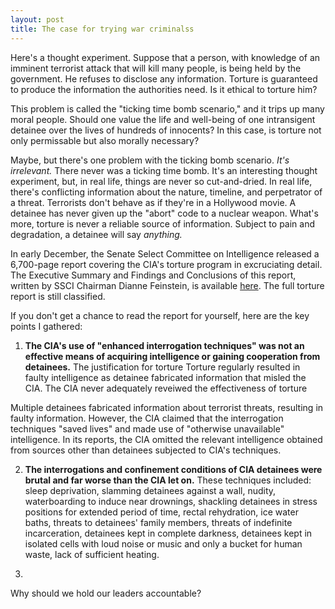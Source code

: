 ```yaml
---
layout: post
title: The case for trying war criminalss
---
```


Here's a thought experiment. Suppose that a person, with knowledge of an imminent terrorist attack that will kill many people, is being held by the government. He refuses to disclose any information. Torture is guaranteed to produce the information the authorities need. Is it ethical to torture him?

This problem is called the "ticking time bomb scenario," and it trips up many moral people. Should one value the life and well-being of one intransigent detainee over the lives of hundreds of innocents? In this case, is torture not only permissable but also morally necessary?

Maybe, but there's one problem with the ticking bomb scenario. *It's irrelevant.* There never was a ticking time bomb. It's an interesting thought experiment, but, in real life, things are never so cut-and-dried. In real life, there's conflicting information about the nature, timeline, and perpetrator of a threat. Terrorists don't behave as if they're in a Hollywood movie. A detainee has never given up the "abort" code to a nuclear weapon. What's more, torture is never a reliable source of information. Subject to pain and degradation, a detainee will say *anything.*  

In early December, the Senate Select Committee on Intelligence released a 6,700-page report covering the CIA's torture program in excruciating detail. The Executive Summary and Findings and Conclusions of this report, written by SSCI Chairman Dianne Feinstein, is available [here](http://www.nytimes.com/interactive/2014/12/09/world/cia-torture-report-document.html). The full torture report is still classified. 

If you don't get a chance to read the report for yourself, here are the key points I gathered:

1. **The CIA's use of "enhanced interrogation techniques" was not an effective means of acquiring intelligence or gaining cooperation from detainees.**
The justification for torture  Torture regularly resulted in faulty intelligence as detainee fabricated information that misled the CIA. The CIA never adequately reveiwed the effectiveness of torture  

Multiple detainees fabricated information about terrorist threats, resulting in faulty information. However, the CIA claimed that the interrogation techniques "saved lives" and made use of "otherwise unavailable" intelligence. In its reports, the CIA omitted the relevant intelligence obtained from sources other than detainees subjected to CIA's techniques. 

2. **The interrogations and confinement conditions of CIA detainees were brutal and far worse than the CIA let on.**
These techniques included: sleep deprivation, slamming detainees against a wall, nudity, waterboarding to induce near drownings, shackling detainees in stress positions for extended period of time, rectal rehydration, ice water baths, threats to detainees' family members, threats of indefinite incarceration, detainees kept in complete darkness, detainees kept in isolated cells with loud noise or music and only a bucket for human waste, lack of sufficient heating.

3. 

Why should we hold our leaders accountable? 